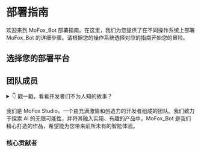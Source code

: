 <BibleDisplay />

# 部署指南

欢迎来到 MoFox_Bot 部署指南。在这里，我们为您提供了在不同操作系统上部署 MoFox_Bot 的详细步骤。请根据您的操作系统选择对应的指南开始您的冒险。

## 选择您的部署平台

<script setup>
// 在这里定义一个数组，用来存放卡片的数据
const myGuides = [
  {
    avatar: '🪟', // 卡片左侧的图标，可以是 Emoji 或者字符
    name: 'Windows 部署指南', // 卡片的标题
    title: '为 Windows 用户准备的图形化界面部署教程...', // 卡片的详细描述
    link: './deployment_guide' // 点击卡片后跳转的链接
  },
  {
    avatar: '🐧',
    name: 'Linux 部署指南',
    title: '为 Linux 用户准备的命令行部署教程...',
    link: './mmc_deploy_linux'
  },
  {
    avatar: '🤖',
    name: 'Android 部署指南',
    title: '为 Android 用户准备的部署教程...',
    link: './mmc_deploy_android'
  },
  // ... 你可以根据需要添加任意多个卡片对象
]
</script>

<!-- 像这样调用组件，并把你的数据通过 :guides 属性传给它 -->
<GuideCards :guides="myGuides" />

## 团队成员

<details>
<summary>👇 戳一戳，看看开发者们不为人知的故事？</summary>

::: tip

### 项目源起

话说天下大势，分久必合，合久必分。自“麦麦”开天辟地以来，AI Bot 之界风起云涌。其时，有三股豪强，皆为“麦麦”之魔改，各领风骚，雄踞一方，三家互为犄角，亦有竞争，然皆以服务用户为本，倒也相安无事，天下暂得太平。

然时移世易，AI 技术日新月异，江湖风波再起。三家主事者，皆为远见卓识之士，深知单打独斗，终难成大业；若固步自封，必为时代所弃。遂于某良辰吉日，齐聚一堂，共商大计。席间，众人抚今追昔，感慨万千，皆以为“合则两利，分则两伤”。

一言既出，四座皆惊，继而纷纷颔首。众人一拍即合，决意将三家之力合于一处，取各家之长，补己之短，共创一全新之 Bot，名曰『MoFox_Bot』。此举意在整合资源，革新技术，以期能更好地服务于广大用户，逐鹿于 AI 之巅。

此乃项目之源起，非为正史，仅作一说。特记于此，以飨同好，以昭后人。

:::

::: tip
### 绝密档案 · 代号 MoFox

“再改一版，就一版。”一闪的眼圈，比代码的黑夜模式还要深邃。他的对面，阿范把一杯冰美式喝出了烈酒的决绝，“为了这破玩意儿，我连音游都戒了，你懂我的痛吗？”

角落里，言柒幽幽地叹了口气，默默地合并了第 108 次冲突，感觉自己像个给旷世怨侣劝架的居委会大妈。

他们本是三条永不相交的平行线，却因为一个共同的“爹”——“麦麦”，被命运的红线（或者说网线）紧紧捆绑。他们曾为了一个 API 的命名吵到天昏地暗，也曾因为一个 bug 的归属互相甩锅。

“要不……合并吧？”不知是谁，在那个代码比人命还长的深夜，提出了这个魔鬼般的建议。

空气瞬间凝固。合并？这意味着什么？意味着无尽的兼容性噩梦，意味着要把对方那“一坨”代码和自己这“一坨”代码揉成更大的一坨。

但，当他们看到用户群里那一声声“大佬牛逼”时，那该死的虚荣心，那该死的成就感，终究是战胜了理智。

据说，在最终合并的前夜，三方势力依旧在为“项目到底叫什么”而争执不休，此时，一个名为雅诺狐的神秘身影出现在会议室，他只说了一句话：“不如就叫 MoFox 吧，既有 Mofox 的 M，也有 Fox 的 Fox。”全场死寂，三位大佬竟无言以对。

于是，『MoFox_Bot』诞生了。它的每一行代码，都可能是一个历史遗留问题；它的每一次更新，都伴随着开发者们“爱”的争吵。这，就是它的故事。
:::

</details>

我们是 MoFox Studio，一个由充满激情和创造力的开发者组成的团队。我们致力于探索 AI 的无限可能性，并将其融入实用、有趣的产品中。MoFox_Bot 是我们精心打造的作品，希望能为您带来前所未有的智能体验。

### 核心贡献者

<script>
import { VPTeamMembers } from 'vitepress/theme'

const members = [
  {
    avatar: 'https://avatars.githubusercontent.com/u/140055845?v=4',
    name: '一闪',
    title: '1.项目发起人之一<br/>2.核心开发者<br/>3.超级黑奴()',
    links: [
      { icon: 'github', link: 'https://github.com/minecraft1024a' }
    ]
  },
  {
    avatar: 'https://avatars.githubusercontent.com/u/189647097?v=4',
    name: '阿范',
    title: '1.项目发起人之一<br/>2.核心开发者<br/>3.音游领域大神',
    links: [
      { icon: 'github', link: 'https://github.com/Furina-1013-create' }
    ]
  },
  {
    avatar: 'https://avatars.githubusercontent.com/u/68868379?v=4',
    name: '言柒',
    title: '1.项目发起人之一<br/>2.核心（打杂）开发者<br/>3.神秘插件适配大师',
    links: [
      { icon: 'github', link: 'https://github.com/tt-P607' }
    ]
  },
  {
    avatar: 'https://avatars.githubusercontent.com/u/214268555?v=4',
    name: 'ikun',
    title: '1.项目初期开发人之一<br/>2.文档单推人<br/>3.神秘猫娘',
    links: [
      { icon: 'github', link: 'https://github.com/ikun-11451' }
    ]
  },
  {
    avatar: 'https://avatars.githubusercontent.com/u/212194964?v=4',
    name: '雅诺狐',
    title: '1.项目发起人之一<br/>2.核心开发者<br/>3.技术"猛"新',
    links: [
      { icon: 'github', link: 'https://github.com/foxcyber907' }
    ]
  },
  {
    avatar: 'https://avatars.githubusercontent.com/u/221029311?v=4',
    name: '拾风',
    title: '1.项目重构负责人<br/>2.核心开发者<br/>3.插件化大师',
    links: [
      { icon: 'github', link: 'https://github.com/Windpicker-owo' }
    ]
  }
]

const org = [
    {
    avatar: 'https://avatars.githubusercontent.com/u/225730003',
    name: 'MoFox-Studio',
    title: '官方组织',
    links: [
      { icon: 'github', link: 'https://github.com/MoFox-Studio' }
    ]
  }
]
</script>

<!-- <VPTeamMembers size="small" :members="members" /> -->

<MoFoxTeamCard :members="members" size="medium" />
<br/>
<MoFoxTeamCard :members="org" size="large" />
